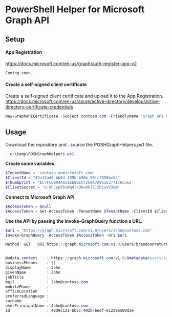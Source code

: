 # PowerShell Helper for Microsoft Graph API 

## **Setup**
#### App Registration
https://docs.microsoft.com/en-us/graph/auth-register-app-v2

```powershell
Coming soon...
```

#### Create a self-signed client certificate
Create a self-signed client certificate and upload it to the App Registration. 
https://docs.microsoft.com/en-us/azure/active-directory/develop/active-directory-certificate-credentials

```powershell
New-GraphAPICertificate -Subject contoso.com -FriendlyName "Graph API Client Cert" -Description "Used to access Graph API" -ExportLocation "c:\temp\"
```



## **Usage**
Download the repository and . source the POSHGraphHelpers.ps1 file.
```powershell
. c:\temp\POSHGraphHelpers.ps1
```

**Create some variables.**
```powershell
$TenantName = 'contoso.onmicrosoft.com'
$ClientId = "49e13ad6-bb04-499b-b96b-90fc7858be54"
$Thumbprint = 'EC7FC6004A651EE8BECF269A7A86163771C6C562'
$ClientSecret = 'o:KhJyp5bvWq4[aDb=0K]5]ZbjsVV3o@'
```

**Connect to Microsoft Graph API**
```powershell
$AccessToken = $null
$AccessToken = Get-AccessToken -TenantName $TenantName -ClientId $ClientId -CertificateThumbprint $Thumbprint
```

**Use the API by passing the Invoke-GraphQuery function a URL.**
```powershell
$uri = "https://graph.microsoft.com/v1.0/users/John@contoso.com"
Invoke-GraphQuery -AccessToken $AccessToken -Uri $uri

Method: GET | URI https://graph.microsoft.com/v1.0/users/brandon@returnpath.io | Found: 1


@odata.context    : https://graph.microsoft.com/v1.0/$metadata#users/$entity
businessPhones    : {}
displayName       : John
givenName         : John
jobTitle          :
mail              : John@contoso.com
mobilePhone       :
officeLocation    :
preferredLanguage :
surname           :
userPrincipalName : John@contoso.com
id                : 48d9c121-bb2c-402b-bedf-612296500d2e
```


